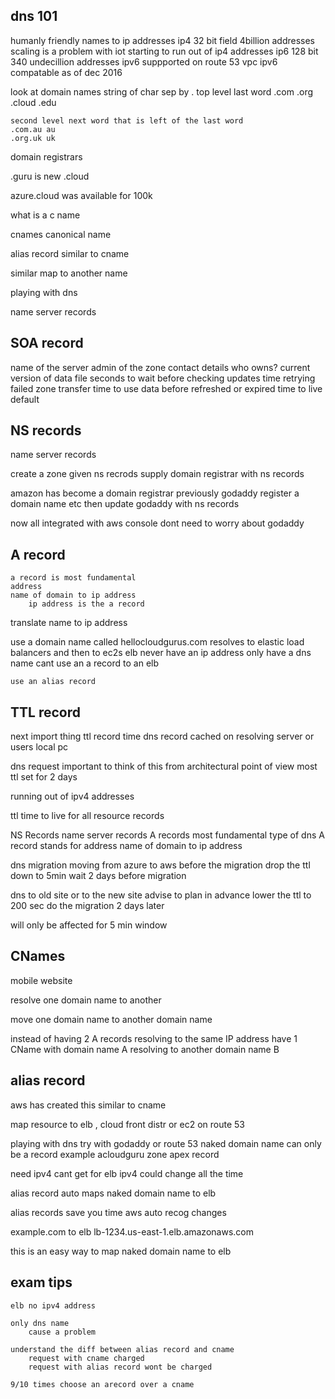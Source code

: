 dns 101
------------------------------
humanly friendly names to ip addresses 
ip4 32 bit field 4billion addresses scaling is a problem
    with iot 
    starting to run out of ip4 addresses 
ip6 128 bit 340 undecillion addresses
    ipv6 suppported on route 53
    vpc ipv6 compatable
        as of dec 2016

look at domain names
string of char sep by . 
top level last word 
    .com 
    .org
    .cloud
    .edu

    second level next word that is left of the last word 
    .com.au au
    .org.uk uk

domain registrars
        
.guru
is new 
.cloud 

azure.cloud was available for 100k

what is a c name 

cnames
canonical name 

alias record 
similar to cname 

similar 
    map to another name 

playing with dns 

name server records


SOA record
------------------------------
name of the server 
admin of the zone contact details who owns?
current version of data file 
seconds to wait before checking updates 
time retrying failed zone transfer 
time to use data before refreshed or expired 
time to live default 

NS records
-----
name server records 

create a zone given ns recrods 
    supply domain registrar with ns records 

amazon has become a domain registrar 
    previously godaddy register a domain name etc
    then update godaddy with ns records 
    
now all integrated with aws console 
    dont need to worry about godaddy

A record
-----
    a record is most fundamental  
    address 
    name of domain to ip address
        ip address is the a record  

translate name to ip address 

use a domain name called hellocloudgurus.com
    resolves to elastic load balancers and then to ec2s
    elb never have an ip address 
    only have a dns name 
    cant use an a record to an elb

    use an alias record 


TTL record
------------------------------
next import thing 
    ttl record 
    time dns record cached on resolving server or users local pc


dns request 
important to think of this from architectural point of view 
    most ttl set for 2 days  

running out of ipv4 addresses

ttl time to live for all resource records 

NS Records
    name server records 
A records most fundamental type of dns
    A record stands for address 
    name of domain to ip address

dns migration 
moving from azure to aws 
before the migration drop the ttl down to 5min 
wait 2 days before migration 

dns to old site or to the new site 
advise to plan in advance lower the ttl to 200 sec
do the migration 2 days later 

will only be affected for 5 min window 

CNames
-----
mobile website 

resolve one domain name to another 

move one domain name to another domain name 

instead of having 2 A records resolving to the same IP address
have 1 CName with domain name A resolving to another domain name B

alias record 
-----

aws has created this 
similar to cname 

map resource to elb , cloud front distr or ec2 
on route 53 

playing with dns 
    try with godaddy or route 53 
    naked domain name can only be a record 
       example acloudguru 
    zone apex record 

need ipv4 
    cant get for elb 
    ipv4 could change all the time  

alias record auto maps naked domain name to elb

alias records 
    save you time 
    aws auto recog changes 

example.com 
    to elb 
    lb-1234.us-east-1.elb.amazonaws.com

this is an easy way to map naked domain name to elb 

exam tips 
-----
    elb no ipv4 address 
    
    only dns name 
        cause a problem 

    understand the diff between alias record and cname 
        request with cname charged
        request with alias record wont be charged 

    9/10 times choose an arecord over a cname

